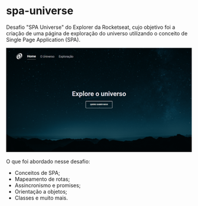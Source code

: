 # spa-universe

Desafio "SPA Universe" do Explorer da Rocketseat, cujo objetivo foi a criação de uma página de exploração do universo utilizando o conceito de Single Page Application (SPA).

![Desafio "SPA Universe"](./assets/spa-universe.png)

O que foi abordado nesse desafio:

- Conceitos de SPA;
- Mapeamento de rotas;
- Assincronismo e promises;
- Orientação a objetos;
- Classes e muito mais.